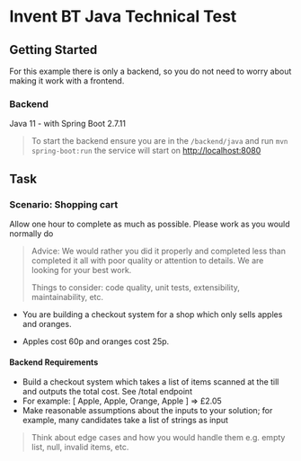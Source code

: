# Invent BT Java Technical Test

## Getting Started

For this example there is only a backend, so you do not need to worry about making it work with a frontend.

### Backend

Java 11 - with Spring Boot 2.7.11

> To start the backend ensure you are in the `/backend/java` and run `mvn spring-boot:run` the service will start on [http://localhost:8080](http://localhost:8080)

## Task

### Scenario: Shopping cart

Allow one hour to complete as much as possible.
Please work as you would normally do

> Advice: We would rather you did it properly and completed less than completed it all with poor quality or attention to details. We are looking for your best work.
>
> Things to consider: code quality, unit tests, extensibility, maintainability, etc.

- You are building a checkout system for a shop which only sells apples and oranges.

- Apples cost 60p and oranges cost 25p.

#### Backend Requirements

- Build a checkout system which takes a list of items scanned at the till and outputs the total cost. See /total endpoint
- For example: [ Apple, Apple, Orange, Apple ] => £2.05
- Make reasonable assumptions about the inputs to your solution; for example, many candidates take a list of strings as input

> Think about edge cases and how you would handle them e.g. empty list, null, invalid items, etc.
